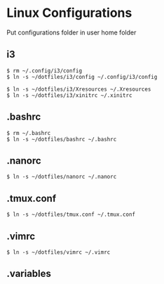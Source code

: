# Linux Configurations
Put configurations folder in user home folder

## i3
```
$ rm ~/.config/i3/config
$ ln -s ~/dotfiles/i3/config ~/.config/i3/config

$ ln -s ~/dotfiles/i3/Xresources ~/.Xresources
$ ln -s ~/dotfiles/i3/xinitrc ~/.xinitrc
```

## .bashrc
```
$ rm ~/.bashrc
$ ln -s ~/dotfiles/bashrc ~/.bashrc
```

## .nanorc
```
$ ln -s ~/dotfiles/nanorc ~/.nanorc
```

## .tmux.conf
```
$ ln -s ~/dotfiles/tmux.conf ~/.tmux.conf
```

## .vimrc
```
$ ln -s ~/dotfiles/vimrc ~/.vimrc
```
## .variables
```
